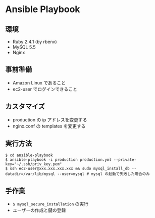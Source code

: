 # Ansible Playbook

## 環境
- Ruby 2.4.1 (by rbenv)
- MySQL 5.5
- Nginx

## 事前準備
- Amazon Linux であること
- ec2-user でログインできること

## カスタマイズ
- production の ip アドレスを変更する
- nginx.conf の templates を変更する

## 実行方法

    $ cd ansible-playbook
    $ ansible-playbook -i production production.yml --private-key="~/.ssh/priv_key.pem"
    $ ssh ec2-user@xxx.xxx.xxx.xxx && sudo mysql_install_db --datadir=/var/lib/mysql --user=mysql # mysql の起動で失敗した場合のみ

## 手作業
- `$ mysql_secure_installation` の実行
- ユーザーの作成と鍵の登録

